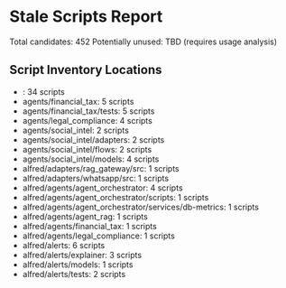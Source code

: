 # Stale Scripts Report

Total candidates: 452
Potentially unused: TBD (requires usage analysis)

## Script Inventory Locations

- : 34 scripts
- agents/financial_tax: 5 scripts
- agents/financial_tax/tests: 5 scripts
- agents/legal_compliance: 4 scripts
- agents/social_intel: 2 scripts
- agents/social_intel/adapters: 2 scripts
- agents/social_intel/flows: 2 scripts
- agents/social_intel/models: 4 scripts
- alfred/adapters/rag_gateway/src: 1 scripts
- alfred/adapters/whatsapp/src: 1 scripts
- alfred/agents/agent_orchestrator: 4 scripts
- alfred/agents/agent_orchestrator/scripts: 1 scripts
- alfred/agents/agent_orchestrator/services/db-metrics: 1 scripts
- alfred/agents/agent_rag: 1 scripts
- alfred/agents/financial_tax: 1 scripts
- alfred/agents/legal_compliance: 1 scripts
- alfred/alerts: 6 scripts
- alfred/alerts/explainer: 3 scripts
- alfred/alerts/models: 1 scripts
- alfred/alerts/tests: 2 scripts
